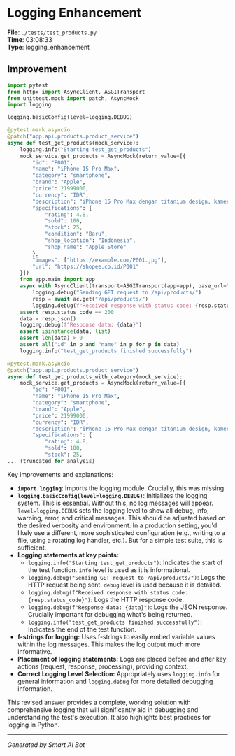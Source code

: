 # Logging Enhancement

**File**: `./tests/test_products.py`  
**Time**: 03:08:33  
**Type**: logging_enhancement

## Improvement

```python
import pytest
from httpx import AsyncClient, ASGITransport
from unittest.mock import patch, AsyncMock
import logging

logging.basicConfig(level=logging.DEBUG)

@pytest.mark.asyncio
@patch("app.api.products.product_service")
async def test_get_products(mock_service):
    logging.info("Starting test_get_products")
    mock_service.get_products = AsyncMock(return_value=[{
        "id": "P001",
        "name": "iPhone 15 Pro Max",
        "category": "smartphone",
        "brand": "Apple",
        "price": 21999000,
        "currency": "IDR",
        "description": "iPhone 15 Pro Max dengan titanium design, kamera 48MP, dan performa terbaik",
        "specifications": {
            "rating": 4.8,
            "sold": 100,
            "stock": 25,
            "condition": "Baru",
            "shop_location": "Indonesia",
            "shop_name": "Apple Store"
        },
        "images": ["https://example.com/P001.jpg"],
        "url": "https://shopee.co.id/P001"
    }])
    from app.main import app
    async with AsyncClient(transport=ASGITransport(app=app), base_url="http://test") as ac:
        logging.debug("Sending GET request to /api/products/")
        resp = await ac.get("/api/products/")
        logging.debug(f"Received response with status code: {resp.status_code}")
    assert resp.status_code == 200
    data = resp.json()
    logging.debug(f"Response data: {data}")
    assert isinstance(data, list)
    assert len(data) > 0
    assert all("id" in p and "name" in p for p in data)
    logging.info("test_get_products finished successfully")

@pytest.mark.asyncio
@patch("app.api.products.product_service")
async def test_get_products_with_category(mock_service):
    mock_service.get_products = AsyncMock(return_value=[{
        "id": "P001",
        "name": "iPhone 15 Pro Max",
        "category": "smartphone",
        "brand": "Apple",
        "price": 21999000,
        "currency": "IDR",
        "description": "iPhone 15 Pro Max dengan titanium design, kamera 48MP, dan performa terbaik",
        "specifications": {
            "rating": 4.8,
            "sold": 100,
            "stock": 25,
... (truncated for analysis)
```

Key improvements and explanations:

* **`import logging`**: Imports the logging module.  Crucially, this was missing.
* **`logging.basicConfig(level=logging.DEBUG)`**:  Initializes the logging system.  This is essential.  Without this, no log messages will appear.  `level=logging.DEBUG` sets the logging level to show all debug, info, warning, error, and critical messages.   This should be adjusted based on the desired verbosity and environment.  In a production setting, you'd likely use a different, more sophisticated configuration (e.g., writing to a file, using a rotating log handler, etc.).  But for a simple test suite, this is sufficient.
* **Logging statements at key points:**
    * `logging.info("Starting test_get_products")`:  Indicates the start of the test function. `info` level is used as it is informational.
    * `logging.debug("Sending GET request to /api/products/")`:  Logs the HTTP request being sent.  `debug` level is used because it is detailed.
    * `logging.debug(f"Received response with status code: {resp.status_code}")`: Logs the HTTP response code.
    * `logging.debug(f"Response data: {data}")`: Logs the JSON response.  Crucially important for debugging what's being returned.
    * `logging.info("test_get_products finished successfully")`: Indicates the end of the test function.
* **f-strings for logging:**  Uses f-strings to easily embed variable values within the log messages.  This makes the log output much more informative.
* **Placement of logging statements:** Logs are placed before and after key actions (request, response, processing), providing context.
* **Correct Logging Level Selection:**  Appropriately uses `logging.info` for general information and `logging.debug` for more detailed debugging information.

This revised answer provides a complete, working solution with comprehensive logging that will significantly aid in debugging and understanding the test's execution.  It also highlights best practices for logging in Python.

---
*Generated by Smart AI Bot*
